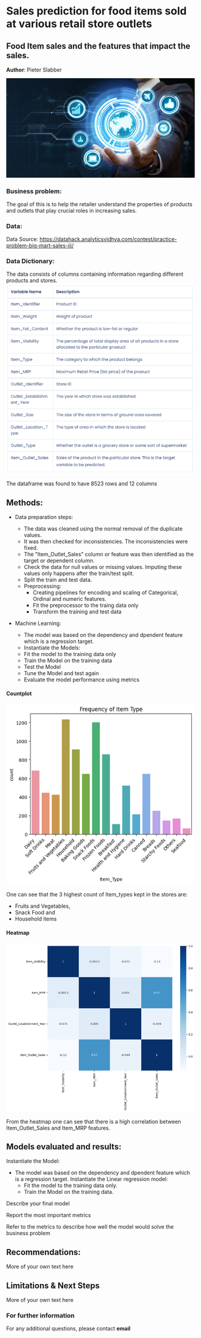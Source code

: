 # Sales prediction for food items sold at various retail store outlets
## Food Item sales and the features that impact the sales.

**Author**: Pieter Slabber

![alt text](https://github.com/SlabberP/Prediction-of-Product-Sales/blob/main/data-scientist.jpg)

### Business problem:

The goal of this is to help the retailer understand the properties of products and outlets that play crucial roles in increasing sales.


### Data:
Data Source: https://datahack.analyticsvidhya.com/contest/practice-problem-big-mart-sales-iii/

### Data Dictionary:
The data consists of columns containing information regarding different products and stores.
![alt text](https://github.com/SlabberP/Prediction-of-Product-Sales/blob/main/Data%20Dictionary.GIF)

The dataframe was found to have 8523 rows and 12 columns

## Methods:
- Data preparation steps:
  - The data was cleaned using the normal removal of the duplicate values.
  - It was then checked for inconsistencies. The inconsistencies were fixed.
  - The "Item_Outlet_Sales" column or feature was then identified as the target or dependent column.
  - Check the data for null values or missing values. Imputing these values only happens after the train/test split.
  - Split the train and test data.
  - Preprocessing:
     - Creating pipelines for encoding and scaling of Categorical, Ordinal and numeric features.
     - Fit the preprocessor to the traing data only
     - Transform the training and test data
  
- Machine Learning:
  - The model was based on the dependency and dpendent feature which is a regression target.
  - Instantiate the Models:
  - Fit the model to the training data only
  - Train the Model on the training data
  - Test the Model
  - Tune the Model and test again
  - Evaluate the model performance using metrics
       

#### Countplot
![alt text](https://github.com/SlabberP/Prediction-of-Product-Sales/blob/main/CountPlot.png)

One can see that the 3 highest count of Item_types kept in the stores are:
- Fruits and Vegetables,
- Snack Food and
- Household items

#### Heatmap
![alt text](https://github.com/SlabberP/Prediction-of-Product-Sales/blob/main/Heatmap.png)

From the heatmap one can see that there is a high correlation between Item_Outlet_Sales and Item_MRP features.

## Models evaluated and results: 

  Instantiate the Model:
  - The model was based on the dependency and dpendent feature which is a regression target.
    Instantiate the Linear regression model:
    - Fit the model to the training data only.
    - Train the Model on the training data.
 
Describe your final model

Report the most important metrics

Refer to the metrics to describe how well the model would solve the business problem

## Recommendations:

More of your own text here


## Limitations & Next Steps

More of your own text here


### For further information


For any additional questions, please contact **email**
